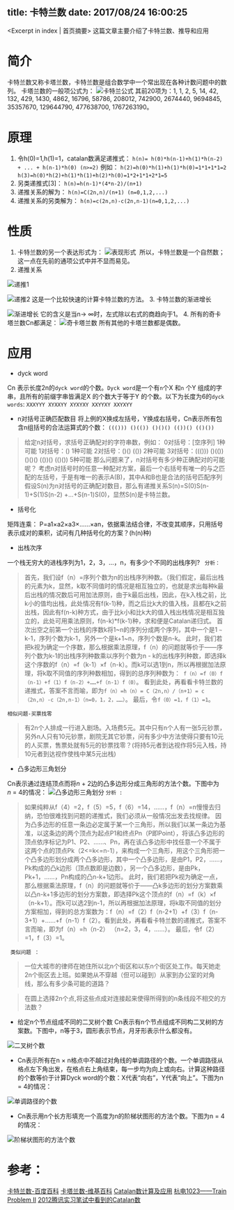 title: 卡特兰数
date: 2017/08/24 16:00:25
---

<Excerpt in index | 首页摘要> 
这篇文章主要介绍了卡特兰数、推导和应用
<!-- more -->

# 简介
卡特兰数又称卡塔兰数，卡特兰数是组合数学中一个常出现在各种计数问题中的数列。
卡塔兰数的一般项公式为：
![卡特兰公式](http://upload-images.jianshu.io/upload_images/1531909-0c81412304254b5b.png?imageMogr2/auto-orient/strip%7CimageView2/2/w/1240)
其前20项为：1, 1, 2, 5, 14, 42, 132, 429, 1430, 4862, 16796, 58786, 208012, 742900, 2674440, 9694845, 35357670, 129644790, 477638700, 1767263190。
# 原理
1. 令h(0)=1,h(1)=1，catalan数满足递推式：
` h(n)= h(0)*h(n-1)+h(1)*h(n-2) + ... + h(n-1)*h(0) (n>=2) `
例如：
` h(2)=h(0)*h(1)+h(1)*h(0)=1*1+1*1=2 ` 
` h(3)=h(0)*h(2)+h(1)*h(1)+h(2)*h(0)=1*2+1*1+2*1=5 `
2. 另类递推式[3]：
` h(n)=h(n-1)*(4*n-2)/(n+1) `
3. 递推关系的解为：
` h(n)=C(2n,n)/(n+1) (n=0,1,2,...) `
4. 递推关系的另类解为：
` h(n)=c(2n,n)-c(2n,n-1)(n=0,1,2,...) `

# 性质
1. 卡特兰数的另一个表达形式为：
![表现形式](http://upload-images.jianshu.io/upload_images/1531909-95a9185528096891.png?imageMogr2/auto-orient/strip%7CimageView2/2/w/1240)
 所以，卡特兰数是一个自然数；这一点在先前的通项公式中并不显而易见。
2. 递推关系

![递推1](http://upload-images.jianshu.io/upload_images/1531909-5a121b63f73a0c5f.png?imageMogr2/auto-orient/strip%7CimageView2/2/w/1240)

![递推2](http://upload-images.jianshu.io/upload_images/1531909-327a0abcdd8afa89.png?imageMogr2/auto-orient/strip%7CimageView2/2/w/1240)
这是一个比较快速的计算卡特兰数的方法。
3. 卡特兰数的渐进增长

![渐进增长](http://upload-images.jianshu.io/upload_images/1531909-226df3fd4f0c29bb.png?imageMogr2/auto-orient/strip%7CimageView2/2/w/1240)
它的含义是当n→ ∞时，左式除以右式的商趋向于1。
4.  所有的奇卡塔兰数Cn都满足：
![奇卡塔兰数](http://upload-images.jianshu.io/upload_images/1531909-a634b4c05f99a0e7.png?imageMogr2/auto-orient/strip%7CimageView2/2/w/1240)
所有其他的卡塔兰数都是偶数。
# 应用

- dyck word

 Cn 表示长度2n的` dyck word `的个数。` Dyck word `是一个有` n `个X 和` n ` 个Y 组成的字串，且所有的前缀字串皆满足X 的个数大于等于Y 的个数。以下为长度为6的` dyck words `:
   ` XXXYYY XYXXYY XYXYXY XXYYXY XXYXYY `

- n对括号正确匹配数目
将上例的X换成左括号，Y换成右括号，Cn表示所有包含n组括号的合法运算式的个数：
` ((())) ()(()) ()()() (())() (()()) `

>给定n对括号，求括号正确配对的字符串数，例如：
0对括号：[空序列] 1种可能
1对括号：() 1种可能
2对括号：()() (()) 2种可能
3对括号：((())) ()(()) ()()() (())() (()()) 5种可能
那么问题来了，n对括号有多少种正确配对的可能呢？
考虑n对括号时的任意一种配对方案，最后一个右括号有唯一的与之匹配的左括号，于是有唯一的表示A(B)，其中A和B也是合法的括号匹配序列
假设S(n)为n对括号的正确配对数目，那么有递推关系S(n)=S(0)S(n-1)+S(1)S(n-2) +...+S(n-1)S(0)，显然S(n)是卡特兰数。

- 括号化

矩阵连乘： P=a1×a2×a3×……×an，依据乘法结合律，不改变其顺序，只用括号表示成对的乘积，试问有几种括号化的方案？(h(n)种)
 
- 出栈次序

一个栈无穷大的进栈序列为1，2，3，…，n，有多少个不同的出栈序列?
` 分析：`
> 首先，我们设f（n）=序列个数为n的出栈序列种数。（我们假定，最后出栈的元素为k，显然，k取不同值时的情况是相互独立的，也就是求出每种k最后出栈的情况数后可用加法原则，由于k最后出栈，因此，在k入栈之前，比k小的值均出栈，此处情况有f(k-1)种，而之后比k大的值入栈，且都在k之前出栈，因此有f(n-k)种方式，由于比k小和比k大的值入栈出栈情况是相互独立的，此处可用乘法原则，f(n-k)*f(k-1)种，求和便是Catalan递归式。
首次出空之前第一个出栈的序数k将1~n的序列分成两个序列，其中一个是1 ` ~ ` k-1，序列个数为k-1，另外一个是k+1~n，序列个数是n-k。
此时，我们若把k视为确定一个序数，那么根据乘法原理，f（n）的问题就等价于——序列个数为k-1的出栈序列种数乘以序列个数为n - k的出栈序列种数，即选择k这个序数的f（n）=f（k-1）×f（n-k）。而k可以选1到n，所以再根据加法原理，将k取不同值的序列种数相加，得到的总序列种数为：` f（n）=f（0）f（n-1）+f（1）f（n-2）+……+f（n-1）f（0）`。
看到此处，再看看卡特兰数的递推式，答案不言而喻，即为` f（n）=h（n）= C（2n,n）/（n+1）= c（2n,n）-c（2n,n-1）（n=0，1，2，……） `。
  最后，令` f（0）=1，f（1）=1 `。

 ` 相似问题-买票找零 `
> 有2n个人排成一行进入剧场。入场费5元。其中只有n个人有一张5元钞票，另外n人只有10元钞票，剧院无其它钞票，问有多少中方法使得只要有10元的人买票，售票处就有5元的钞票找零？(将持5元者到达视作将5元入栈，持10元者到达视作使栈中某5元出栈)
  
- 凸多边形三角划分

Cn表示通过连结顶点而将*n* + 2边的凸多边形分成三角形的方法个数。下图中为*n* = 4的情况： 
![凸多边形三角划分](http://upload-images.jianshu.io/upload_images/1531909-02e672283a30f88b.png?imageMogr2/auto-orient/strip%7CimageView2/2/w/1240)
` 分析 : `
> 如果纯粹从f（4）=2，f（5）=5，f（6）=14，……，f（n）=n慢慢去归纳，恐怕很难找到问题的递推式，我们必须从一般情况出发去找规律。
因为凸多边形的任意一条边必定属于某一个三角形，所以我们以某一条边为基准，以这条边的两个顶点为起点P1和终点Pn（P即Point），将该凸多边形的顶点依序标记为P1、P2、……、Pn，再在该凸多边形中找任意一个不属于这两个点的顶点Pk（2<=k<=n-1），来构成一个三角形，用这个三角形把一个凸多边形划分成两个凸多边形，其中一个凸多边形，是由P1，P2，……，Pk构成的凸k边形（顶点数即是边数），另一个凸多边形，是由Pk，Pk+1，……，Pn构成的凸n-k+1边形。
此时，我们若把Pk视为确定一点，那么根据乘法原理，f（n）的问题就等价于——凸k多边形的划分方案数乘以凸n-k+1多边形的划分方案数，即选择Pk这个顶点的f（n）=f（k）×f（n-k+1）。而k可以选2到n-1，所以再根据加法原理，将k取不同值的划分方案相加，得到的总方案数为：f（n）=f（2）f（n-2+1）+f（3）f（n-3+1）+……+f（n-1）f（2）。看到此处，再看看卡特兰数的递推式，答案不言而喻，即为f（n）=h（n-2） （n=2，3，4，……）。
最后，令f（2）=1，f（3）=1。

` 类似问题 ：`
> 一位大城市的律师在她住所以北n个街区和以东n个街区处工作。每天她走2n个街区去上班。如果她从不穿越（但可以碰到）从家到办公室的对角线，那么有多少条可能的道路？

> 在圆上选择2n个点,将这些点成对连接起来使得所得到的n条线段不相交的方法数？

- 给定n个节点组成不同的二叉树个数
Cn表示有n个节点组成不同构二叉树的方案数。下图中，n等于3，圆形表示节点，月牙形表示什么都没有。

![二叉树个数](http://upload-images.jianshu.io/upload_images/1531909-f17b64d3c1c49573.png?imageMogr2/auto-orient/strip%7CimageView2/2/w/1240)
- Cn表示所有在n × n格点中不越过对角线的单调路径的个数。一个单调路径从格点左下角出发，在格点右上角结束，每一步均为向上或向右。计算这种路径的个数等价于计算Dyck word的个数：X代表“向右”，Y代表“向上”。下图为n = 4的情况：

![单调路径的个数](http://upload-images.jianshu.io/upload_images/1531909-313c12b171a5f63c.png?imageMogr2/auto-orient/strip%7CimageView2/2/w/1240)

- Cn表示用n个长方形填充一个高度为n的阶梯状图形的方法个数。下图为n = 4的情况：

![阶梯状图形的方法个数](http://upload-images.jianshu.io/upload_images/1531909-7400fb385f18363b.png?imageMogr2/auto-orient/strip%7CimageView2/2/w/1240)

# 参考：

[卡特兰数-百度百科](https://baike.baidu.com/item/%E5%8D%A1%E7%89%B9%E5%85%B0%E6%95%B0#7
)
[卡塔兰数-维基百科](https://zh.wikipedia.org/wiki/%E5%8D%A1%E5%A1%94%E5%85%B0%E6%95%B0)
[Catalan数计算及应用](http://blog.csdn.net/wuzhekai1985/article/details/6764858)
[杭电1023——Train Problem II](http://blog.csdn.net/lishuhuakai/article/details/8034075)
[2012腾讯实习笔试中看到的Catalan数](http://blog.csdn.net/jtlyuan/article/details/7440591)